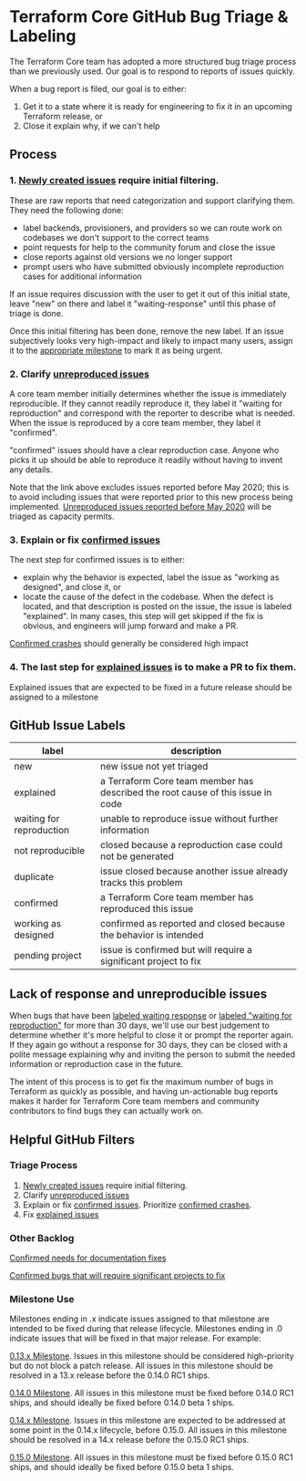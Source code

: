 # Terraform Core GitHub Bug Triage & Labeling
The Terraform Core team has adopted a more structured bug triage process than we previously used. Our goal is to respond to reports of issues quickly.

When a bug report is filed, our goal is to either:
1. Get it to a state where it is ready for engineering to fix it in an upcoming Terraform release, or 
2. Close it explain why, if we can't help

## Process

### 1. [Newly created issues](https://github.com/hashicorp/terraform/issues?q=is%3Aopen+label%3Anew+label%3Abug+-label%3Abackend%2Foss+-label%3Abackend%2Fazure+-label%3Abackend%2Fs3+-label%3Abackend%2Fgcs+-label%3Abackend%2Fconsul+-label%3Abackend%2Fartifactory+-label%3Aterraform-cloud+-label%3Abackend%2Fremote+-label%3Abackend%2Fswift+-label%3Abackend%2Fpg+-label%3Abackend%2Ftencent++-label%3Abackend%2Fmanta++-label%3Abackend%2Fatlas++-label%3Abackend%2Fetcdv3++-label%3Abackend%2Fetcdv2+-label%3Aconfirmed+-label%3A%22pending+project%22+-label%3A%22waiting+for+reproduction%22+-label%3A%22waiting-response%22+-label%3Aexplained) require initial filtering. 

These are raw reports that need categorization and support clarifying them. They need the following done:

* label backends, provisioners, and providers so we can route work on codebases we don't support to the correct teams
* point requests for help to the community forum and close the issue
* close reports against old versions we no longer support
* prompt users who have submitted obviously incomplete reproduction cases for additional information

If an issue requires discussion with the user to get it out of this initial state, leave "new" on there and label it "waiting-response" until this phase of triage is done.

Once this initial filtering has been done, remove the new label. If an issue subjectively looks very high-impact and likely to impact many users, assign it to the [appropriate milestone](https://github.com/hashicorp/terraform/milestones) to mark it as being urgent.

### 2. Clarify [unreproduced issues](https://github.com/hashicorp/terraform/issues?q=is%3Aopen+label%3Abug+created%3A%3E2020-05-01+-label%3Aprovisioner%2Fsalt-masterless+-label%3Adocumentation+-label%3Aprovider%2Fazuredevops+-label%3Abackend%2Foss+-label%3Abackend%2Fazure+-label%3Abackend%2Fs3+-label%3Abackend%2Fgcs+-label%3Abackend%2Fconsul+-label%3Abackend%2Fartifactory+-label%3Aterraform-cloud+-label%3Abackend%2Fremote+-label%3Abackend%2Fswift+-label%3Abackend%2Fpg+-label%3Abackend%2Ftencent+-label%3Abackend%2Fmanta+-label%3Abackend%2Fatlas+-label%3Abackend%2Fetcdv3+-label%3Abackend%2Fetcdv2+-label%3Aconfirmed+-label%3A%22pending+project%22+-label%3Anew+-label%3A%22waiting+for+reproduction%22+-label%3Awaiting-response+-label%3Aexplained+sort%3Acreated-asc)

A core team member initially determines whether the issue is immediately reproducible. If they cannot readily reproduce it, they label it "waiting for reproduction" and correspond with the reporter to describe what is needed. When the issue is reproduced by a core team member, they label it "confirmed". 

"confirmed" issues should have a clear reproduction case. Anyone who picks it up should be able to reproduce it readily without having to invent any details.

Note that the link above excludes issues reported before May 2020; this is to avoid including issues that were reported prior to this new process being implemented. [Unreproduced issues reported before May 2020](https://github.com/hashicorp/terraform/issues?q=is%3Aopen+label%3Abug+created%3A%3C2020-05-01+-label%3Aprovisioner%2Fsalt-masterless+-label%3Adocumentation+-label%3Aprovider%2Fazuredevops+-label%3Abackend%2Foss+-label%3Abackend%2Fazure+-label%3Abackend%2Fs3+-label%3Abackend%2Fgcs+-label%3Abackend%2Fconsul+-label%3Abackend%2Fartifactory+-label%3Aterraform-cloud+-label%3Abackend%2Fremote+-label%3Abackend%2Fswift+-label%3Abackend%2Fpg+-label%3Abackend%2Ftencent+-label%3Abackend%2Fmanta+-label%3Abackend%2Fatlas+-label%3Abackend%2Fetcdv3+-label%3Abackend%2Fetcdv2+-label%3Aconfirmed+-label%3A%22pending+project%22+-label%3Anew+-label%3A%22waiting+for+reproduction%22+-label%3Awaiting-response+-label%3Aexplained+sort%3Areactions-%2B1-desc) will be triaged as capacity permits.


### 3. Explain or fix [confirmed issues](https://github.com/hashicorp/terraform/issues?q=is%3Aopen+label%3Abug+-label%3Aexplained+-label%3Abackend%2Foss+-label%3Abackend%2Fazure+-label%3Abackend%2Fs3+-label%3Abackend%2Fgcs+-label%3Abackend%2Fconsul+-label%3Abackend%2Fartifactory+-label%3Aterraform-cloud+-label%3Abackend%2Fremote+-label%3Abackend%2Fswift+-label%3Abackend%2Fpg+-label%3Abackend%2Ftencent++-label%3Abackend%2Fmanta++-label%3Abackend%2Fatlas++-label%3Abackend%2Fetcdv3++-label%3Abackend%2Fetcdv2+label%3Aconfirmed+-label%3A%22pending+project%22+)
The next step for confirmed issues is to either:

* explain why the behavior is expected, label the issue as "working as designed", and close it, or
* locate the cause of the defect in the codebase. When the defect is located, and that description is posted on the issue, the issue is labeled "explained". In many cases, this step will get skipped if the fix is obvious, and engineers will jump forward and make a PR. 

 [Confirmed crashes](https://github.com/hashicorp/terraform/issues?q=is%3Aopen+label%3Acrash+label%3Abug+-label%3Aexplained+-label%3Abackend%2Foss+-label%3Abackend%2Fazure+-label%3Abackend%2Fs3+-label%3Abackend%2Fgcs+-label%3Abackend%2Fconsul+-label%3Abackend%2Fartifactory+-label%3Aterraform-cloud+-label%3Abackend%2Fremote+-label%3Abackend%2Fswift+-label%3Abackend%2Fpg+-label%3Abackend%2Ftencent++-label%3Abackend%2Fmanta++-label%3Abackend%2Fatlas++-label%3Abackend%2Fetcdv3++-label%3Abackend%2Fetcdv2+label%3Aconfirmed+-label%3A%22pending+project%22+) should generally be considered high impact

### 4. The last step for [explained issues](https://github.com/hashicorp/terraform/issues?q=is%3Aopen+label%3Abug+label%3Aexplained+no%3Amilestone+-label%3Abackend%2Foss+-label%3Abackend%2Fazure+-label%3Abackend%2Fs3+-label%3Abackend%2Fgcs+-label%3Abackend%2Fconsul+-label%3Abackend%2Fartifactory+-label%3Aterraform-cloud+-label%3Abackend%2Fremote+-label%3Abackend%2Fswift+-label%3Abackend%2Fpg+-label%3Abackend%2Ftencent++-label%3Abackend%2Fmanta++-label%3Abackend%2Fatlas++-label%3Abackend%2Fetcdv3++-label%3Abackend%2Fetcdv2+label%3Aconfirmed+-label%3A%22pending+project%22+) is to make a PR to fix them. 

Explained issues that are expected to be fixed in a future release should be assigned to a milestone

## GitHub Issue Labels
label                    | description
------------------------ | -----------
new                      | new issue not yet triaged
explained                | a Terraform Core team member has described the root cause of this issue in code
waiting for reproduction | unable to reproduce issue without further information 
not reproducible         | closed because a reproduction case could not be generated
duplicate                | issue closed because another issue already tracks this problem
confirmed                | a Terraform Core team member has reproduced this issue
working as designed      | confirmed as reported and closed because the behavior is intended
pending project          | issue is confirmed but will require a significant project to fix

## Lack of response and unreproducible issues
When bugs that have been [labeled waiting response](https://github.com/hashicorp/terraform/issues?q=is%3Aopen+label%3Abug+-label%3Abackend%2Foss+-label%3Abackend%2Fazure+-label%3Abackend%2Fs3+-label%3Abackend%2Fgcs+-label%3Abackend%2Fconsul+-label%3Abackend%2Fartifactory+-label%3Aterraform-cloud+-label%3Abackend%2Fremote+-label%3Abackend%2Fswift+-label%3Abackend%2Fpg+-label%3Abackend%2Ftencent+-label%3Abackend%2Fmanta+-label%3Abackend%2Fatlas+-label%3Abackend%2Fetcdv3+-label%3Abackend%2Fetcdv2+-label%3Aconfirmed+-label%3A%22pending+project%22+-label%3A%22waiting+for+reproduction%22+label%3Awaiting-response+-label%3Aexplained+sort%3Aupdated-asc) or [labeled "waiting for reproduction"](https://github.com/hashicorp/terraform/issues?q=is%3Aopen+label%3Abug+-label%3Abackend%2Foss+-label%3Abackend%2Fazure+-label%3Abackend%2Fs3+-label%3Abackend%2Fgcs+-label%3Abackend%2Fconsul+-label%3Abackend%2Fartifactory+-label%3Aterraform-cloud+-label%3Abackend%2Fremote+-label%3Abackend%2Fswift+-label%3Abackend%2Fpg+-label%3Abackend%2Ftencent+-label%3Abackend%2Fmanta+-label%3Abackend%2Fatlas+-label%3Abackend%2Fetcdv3+-label%3Abackend%2Fetcdv2+-label%3Aconfirmed+-label%3A%22pending+project%22+label%3A%22waiting+for+reproduction%22+-label%3Aexplained+sort%3Aupdated-asc+) for more than 30 days, we'll use our best judgement to determine whether it's more helpful to close it or prompt the reporter again. If they again go without a response for 30 days, they can be closed with a polite message explaining why and inviting the person to submit the needed information or reproduction case in the future.

The intent of this process is to get fix the maximum number of bugs in Terraform as quickly as possible, and having un-actionable bug reports makes it harder for Terraform Core team members and community contributors to find bugs they can actually work on.

## Helpful GitHub Filters

### Triage Process
1. [Newly created issues](https://github.com/hashicorp/terraform/issues?q=is%3Aopen+label%3Anew+label%3Abug+-label%3Abackend%2Foss+-label%3Abackend%2Fazure+-label%3Abackend%2Fs3+-label%3Abackend%2Fgcs+-label%3Abackend%2Fconsul+-label%3Abackend%2Fartifactory+-label%3Aterraform-cloud+-label%3Abackend%2Fremote+-label%3Abackend%2Fswift+-label%3Abackend%2Fpg+-label%3Abackend%2Ftencent++-label%3Abackend%2Fmanta++-label%3Abackend%2Fatlas++-label%3Abackend%2Fetcdv3++-label%3Abackend%2Fetcdv2+-label%3Aconfirmed+-label%3A%22pending+project%22+-label%3A%22waiting+for+reproduction%22+-label%3A%22waiting-response%22+-label%3Aexplained) require initial filtering.
2. Clarify [unreproduced issues](https://github.com/hashicorp/terraform/issues?q=is%3Aopen+label%3Abug+created%3A%3E2020-05-01+-label%3Aprovisioner%2Fsalt-masterless+-label%3Adocumentation+-label%3Aprovider%2Fazuredevops+-label%3Abackend%2Foss+-label%3Abackend%2Fazure+-label%3Abackend%2Fs3+-label%3Abackend%2Fgcs+-label%3Abackend%2Fconsul+-label%3Abackend%2Fartifactory+-label%3Aterraform-cloud+-label%3Abackend%2Fremote+-label%3Abackend%2Fswift+-label%3Abackend%2Fpg+-label%3Abackend%2Ftencent+-label%3Abackend%2Fmanta+-label%3Abackend%2Fatlas+-label%3Abackend%2Fetcdv3+-label%3Abackend%2Fetcdv2+-label%3Aconfirmed+-label%3A%22pending+project%22+-label%3Anew+-label%3A%22waiting+for+reproduction%22+-label%3Awaiting-response+-label%3Aexplained+sort%3Acreated-asc)
3. Explain or fix [confirmed issues](https://github.com/hashicorp/terraform/issues?q=is%3Aopen+label%3Abug+-label%3Aexplained+-label%3Abackend%2Foss+-label%3Abackend%2Fazure+-label%3Abackend%2Fs3+-label%3Abackend%2Fgcs+-label%3Abackend%2Fconsul+-label%3Abackend%2Fartifactory+-label%3Aterraform-cloud+-label%3Abackend%2Fremote+-label%3Abackend%2Fswift+-label%3Abackend%2Fpg+-label%3Abackend%2Ftencent++-label%3Abackend%2Fmanta++-label%3Abackend%2Fatlas++-label%3Abackend%2Fetcdv3++-label%3Abackend%2Fetcdv2+label%3Aconfirmed+-label%3A%22pending+project%22+). Prioritize [confirmed crashes](https://github.com/hashicorp/terraform/issues?q=is%3Aopen+label%3Acrash+label%3Abug+-label%3Aexplained+-label%3Abackend%2Foss+-label%3Abackend%2Fazure+-label%3Abackend%2Fs3+-label%3Abackend%2Fgcs+-label%3Abackend%2Fconsul+-label%3Abackend%2Fartifactory+-label%3Aterraform-cloud+-label%3Abackend%2Fremote+-label%3Abackend%2Fswift+-label%3Abackend%2Fpg+-label%3Abackend%2Ftencent++-label%3Abackend%2Fmanta++-label%3Abackend%2Fatlas++-label%3Abackend%2Fetcdv3++-label%3Abackend%2Fetcdv2+label%3Aconfirmed+-label%3A%22pending+project%22+).
4. Fix [explained issues](https://github.com/hashicorp/terraform/issues?q=is%3Aopen+label%3Abug+label%3Aexplained+no%3Amilestone+-label%3Abackend%2Foss+-label%3Abackend%2Fazure+-label%3Abackend%2Fs3+-label%3Abackend%2Fgcs+-label%3Abackend%2Fconsul+-label%3Abackend%2Fartifactory+-label%3Aterraform-cloud+-label%3Abackend%2Fremote+-label%3Abackend%2Fswift+-label%3Abackend%2Fpg+-label%3Abackend%2Ftencent++-label%3Abackend%2Fmanta++-label%3Abackend%2Fatlas++-label%3Abackend%2Fetcdv3++-label%3Abackend%2Fetcdv2+label%3Aconfirmed+-label%3A%22pending+project%22+)

### Other Backlog

[Confirmed needs for documentation fixes](https://github.com/hashicorp/terraform/issues?q=is%3Aopen+label%3Abug+label%3Adocumentation++label%3Aconfirmed+-label%3Abackend%2Foss+-label%3Abackend%2Fazure+-label%3Abackend%2Fs3+-label%3Abackend%2Fgcs+-label%3Abackend%2Fconsul+-label%3Abackend%2Fartifactory+-label%3Aterraform-cloud+-label%3Abackend%2Fremote+-label%3Abackend%2Fswift+-label%3Abackend%2Fpg+-label%3Abackend%2Ftencent++-label%3Abackend%2Fmanta++-label%3Abackend%2Fatlas++-label%3Abackend%2Fetcdv3++-label%3Abackend%2Fetcdv2+)

[Confirmed bugs that will require significant projects to fix](https://github.com/hashicorp/terraform/issues?q=is%3Aopen+label%3Abug+label%3Aconfirmed+label%3A%22pending+project%22++-label%3Abackend%2Foss+-label%3Abackend%2Fazure+-label%3Abackend%2Fs3+-label%3Abackend%2Fgcs+-label%3Abackend%2Fconsul+-label%3Abackend%2Fartifactory+-label%3Aterraform-cloud+-label%3Abackend%2Fremote+-label%3Abackend%2Fswift+-label%3Abackend%2Fpg+-label%3Abackend%2Ftencent++-label%3Abackend%2Fmanta++-label%3Abackend%2Fatlas++-label%3Abackend%2Fetcdv3++-label%3Abackend%2Fetcdv2)

### Milestone Use

Milestones ending in .x indicate issues assigned to that milestone are intended to be fixed during that release lifecycle. Milestones ending in .0 indicate issues that will be fixed in that major release. For example:

[0.13.x Milestone](https://github.com/hashicorp/terraform/milestone/17). Issues in this milestone should be considered high-priority but do not block a patch release. All issues in this milestone should be resolved in a 13.x release before the 0.14.0 RC1 ships.

[0.14.0 Milestone](https://github.com/hashicorp/terraform/milestone/18). All issues in this milestone must be fixed before 0.14.0 RC1 ships, and should ideally be fixed before 0.14.0 beta 1 ships.

[0.14.x Milestone](https://github.com/hashicorp/terraform/milestone/20). Issues in this milestone are expected to be addressed at some point in the 0.14.x lifecycle, before 0.15.0. All issues in this milestone should be resolved in a 14.x release before the 0.15.0 RC1 ships.

[0.15.0 Milestone](https://github.com/hashicorp/terraform/milestone/19). All issues in this milestone must be fixed before 0.15.0 RC1 ships, and should ideally be fixed before 0.15.0 beta 1 ships.
